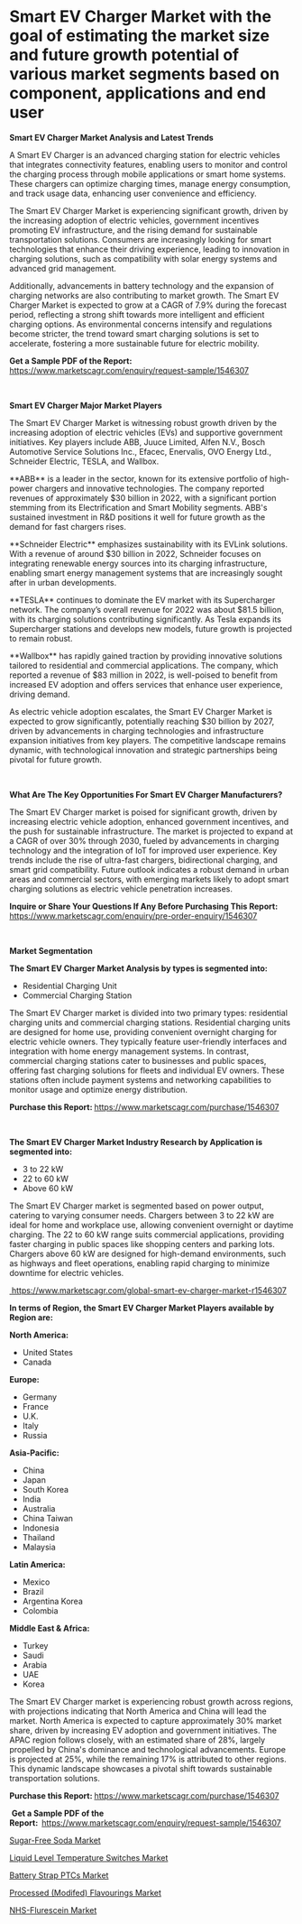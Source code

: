 <p><h1>Smart EV Charger Market with the goal of estimating the market size and future growth potential of various market segments based on component, applications and end user</h1></p><p><strong>Smart EV Charger Market Analysis and Latest Trends</strong></p>
<p><p>A Smart EV Charger is an advanced charging station for electric vehicles that integrates connectivity features, enabling users to monitor and control the charging process through mobile applications or smart home systems. These chargers can optimize charging times, manage energy consumption, and track usage data, enhancing user convenience and efficiency. </p><p>The Smart EV Charger Market is experiencing significant growth, driven by the increasing adoption of electric vehicles, government incentives promoting EV infrastructure, and the rising demand for sustainable transportation solutions. Consumers are increasingly looking for smart technologies that enhance their driving experience, leading to innovation in charging solutions, such as compatibility with solar energy systems and advanced grid management. </p><p>Additionally, advancements in battery technology and the expansion of charging networks are also contributing to market growth. The Smart EV Charger Market is expected to grow at a CAGR of 7.9% during the forecast period, reflecting a strong shift towards more intelligent and efficient charging options. As environmental concerns intensify and regulations become stricter, the trend toward smart charging solutions is set to accelerate, fostering a more sustainable future for electric mobility.</p></p>
<p><strong>Get a Sample PDF of the Report:&nbsp;</strong> <a href="https://www.marketscagr.com/enquiry/request-sample/1546307?utm_campaign=1610&utm_medium=2&utm_source=Github&utm_content=ia&utm_term=02112024&utm_id=smart-ev-charger">https://www.marketscagr.com/enquiry/request-sample/1546307</a></p>
<p>&nbsp;</p>
<p><strong>Smart EV Charger Major Market Players</strong></p>
<p><p>The Smart EV Charger Market is witnessing robust growth driven by the increasing adoption of electric vehicles (EVs) and supportive government initiatives. Key players include ABB, Juuce Limited, Alfen N.V., Bosch Automotive Service Solutions Inc., Efacec, Enervalis, OVO Energy Ltd., Schneider Electric, TESLA, and Wallbox. </p><p>**ABB** is a leader in the sector, known for its extensive portfolio of high-power chargers and innovative technologies. The company reported revenues of approximately $30 billion in 2022, with a significant portion stemming from its Electrification and Smart Mobility segments. ABB's sustained investment in R&D positions it well for future growth as the demand for fast chargers rises.</p><p>**Schneider Electric** emphasizes sustainability with its EVLink solutions. With a revenue of around $30 billion in 2022, Schneider focuses on integrating renewable energy sources into its charging infrastructure, enabling smart energy management systems that are increasingly sought after in urban developments.</p><p>**TESLA** continues to dominate the EV market with its Supercharger network. The company’s overall revenue for 2022 was about $81.5 billion, with its charging solutions contributing significantly. As Tesla expands its Supercharger stations and develops new models, future growth is projected to remain robust.</p><p>**Wallbox** has rapidly gained traction by providing innovative solutions tailored to residential and commercial applications. The company, which reported a revenue of $83 million in 2022, is well-poised to benefit from increased EV adoption and offers services that enhance user experience, driving demand.</p><p>As electric vehicle adoption escalates, the Smart EV Charger Market is expected to grow significantly, potentially reaching $30 billion by 2027, driven by advancements in charging technologies and infrastructure expansion initiatives from key players. The competitive landscape remains dynamic, with technological innovation and strategic partnerships being pivotal for future growth.</p></p>
<p>&nbsp;</p>
<p><strong>What Are The Key Opportunities For Smart EV Charger Manufacturers?</strong></p>
<p><p>The Smart EV Charger market is poised for significant growth, driven by increasing electric vehicle adoption, enhanced government incentives, and the push for sustainable infrastructure. The market is projected to expand at a CAGR of over 30% through 2030, fueled by advancements in charging technology and the integration of IoT for improved user experience. Key trends include the rise of ultra-fast chargers, bidirectional charging, and smart grid compatibility. Future outlook indicates a robust demand in urban areas and commercial sectors, with emerging markets likely to adopt smart charging solutions as electric vehicle penetration increases.</p></p>
<p><strong>Inquire or Share Your Questions If Any Before Purchasing This Report:</strong> <a href="https://www.marketscagr.com/enquiry/pre-order-enquiry/1546307?utm_campaign=1610&utm_medium=2&utm_source=Github&utm_content=ia&utm_term=02112024&utm_id=smart-ev-charger">https://www.marketscagr.com/enquiry/pre-order-enquiry/1546307</a></p>
<p>&nbsp;</p>
<p><strong>Market Segmentation</strong></p>
<p><strong>The Smart EV Charger Market Analysis by types is segmented into:</strong></p>
<p><ul><li>Residential Charging Unit</li><li>Commercial Charging Station</li></ul></p>
<p><p>The Smart EV Charger market is divided into two primary types: residential charging units and commercial charging stations. Residential charging units are designed for home use, providing convenient overnight charging for electric vehicle owners. They typically feature user-friendly interfaces and integration with home energy management systems. In contrast, commercial charging stations cater to businesses and public spaces, offering fast charging solutions for fleets and individual EV owners. These stations often include payment systems and networking capabilities to monitor usage and optimize energy distribution.</p></p>
<p><strong>Purchase this Report:&nbsp;</strong><a href="https://www.marketscagr.com/purchase/1546307?utm_campaign=1610&utm_medium=2&utm_source=Github&utm_content=ia&utm_term=02112024&utm_id=smart-ev-charger">https://www.marketscagr.com/purchase/1546307</a></p>
<p>&nbsp;</p>
<p><strong>The Smart EV Charger Market Industry Research by Application is segmented into:</strong></p>
<p><ul><li>3 to 22 kW</li><li>22 to 60 kW</li><li>Above 60 kW</li></ul></p>
<p><p>The Smart EV Charger market is segmented based on power output, catering to varying consumer needs. Chargers between 3 to 22 kW are ideal for home and workplace use, allowing convenient overnight or daytime charging. The 22 to 60 kW range suits commercial applications, providing faster charging in public spaces like shopping centers and parking lots. Chargers above 60 kW are designed for high-demand environments, such as highways and fleet operations, enabling rapid charging to minimize downtime for electric vehicles.</p></p>
<p><a href="https://www.marketscagr.com/global-smart-ev-charger-market-r1546307?utm_campaign=1610&utm_medium=2&utm_source=Github&utm_content=ia&utm_term=02112024&utm_id=smart-ev-charger">&nbsp;https://www.marketscagr.com/global-smart-ev-charger-market-r1546307</a></p>
<p><strong>In terms of Region, the Smart EV Charger Market Players available by Region are:</strong></p>
<p>
    <p> <strong> North America: </strong>
        <ul>
            <li>United States</li>
            <li>Canada</li>
        </ul>
        </p> 
    <p> <strong> Europe: </strong>
        <ul>
            <li>Germany</li>
            <li>France</li>
            <li>U.K.</li>
            <li>Italy</li>
            <li>Russia</li>
        </ul>
        </p> 
    <p> <strong> Asia-Pacific: </strong>
        <ul>
            <li>China</li>
            <li>Japan</li>
            <li>South Korea</li>
            <li>India</li>
            <li>Australia</li>
            <li>China Taiwan</li>
            <li>Indonesia</li>
            <li>Thailand</li>
            <li>Malaysia</li>
        </ul>
        </p> 
    <p> <strong> Latin America: </strong>
        <ul>
            <li>Mexico</li>
            <li>Brazil</li>
            <li>Argentina Korea</li>
            <li>Colombia</li>
        </ul>
        </p> 
    <p> <strong> Middle East & Africa: </strong>
        <ul>
            <li>Turkey</li>
            <li>Saudi</li>
            <li>Arabia</li>
            <li>UAE</li>
            <li>Korea</li>
        </ul>
    </p>
    </p>
<p><p>The Smart EV Charger market is experiencing robust growth across regions, with projections indicating that North America and China will lead the market. North America is expected to capture approximately 30% market share, driven by increasing EV adoption and government initiatives. The APAC region follows closely, with an estimated share of 28%, largely propelled by China's dominance and technological advancements. Europe is projected at 25%, while the remaining 17% is attributed to other regions. This dynamic landscape showcases a pivotal shift towards sustainable transportation solutions.</p></p>
<p><strong>Purchase this Report: </strong><a href="https://www.marketscagr.com/purchase/1546307?utm_campaign=1610&utm_medium=2&utm_source=Github&utm_content=ia&utm_term=02112024&utm_id=smart-ev-charger">https://www.marketscagr.com/purchase/1546307</a></p>
<p>&nbsp;<strong>Get a Sample PDF of the Report:&nbsp;&nbsp;</strong><a href="https://www.marketscagr.com/enquiry/request-sample/1546307?utm_campaign=1610&utm_medium=2&utm_source=Github&utm_content=ia&utm_term=02112024&utm_id=smart-ev-charger">https://www.marketscagr.com/enquiry/request-sample/1546307</a></p>
<p><strong></strong></p>
<p><p><a href="https://www.linkedin.com/pulse/strategic-insights-global-sugar-free-soda-market-trends-2024-hjt5e?utm_campaign=1610&utm_medium=2&utm_source=Github&utm_content=ia&utm_term=02112024&utm_id=smart-ev-charger">Sugar-Free Soda Market</a></p><p><a href="https://www.linkedin.com/pulse/liquid-level-temperature-switches-market-shifts-strategic-q10oc?utm_campaign=1610&utm_medium=2&utm_source=Github&utm_content=ia&utm_term=02112024&utm_id=smart-ev-charger">Liquid Level Temperature Switches Market</a></p><p><a href="https://www.linkedin.com/pulse/global-perspectives-battery-strap-ptcs-market-trends-forecast-vgbzc?utm_campaign=1610&utm_medium=2&utm_source=Github&utm_content=ia&utm_term=02112024&utm_id=smart-ev-charger">Battery Strap PTCs Market</a></p><p><a href="https://www.linkedin.com/pulse/processed-modifed-flavourings-mosaic-piecing-together-global-gafue?utm_campaign=1610&utm_medium=2&utm_source=Github&utm_content=ia&utm_term=02112024&utm_id=smart-ev-charger">Processed (Modifed) Flavourings Market</a></p><p><a href="https://www.linkedin.com/pulse/nhs-flurescein-market-share-size-trends-industry-analysis-fvvye?utm_campaign=1610&utm_medium=2&utm_source=Github&utm_content=ia&utm_term=02112024&utm_id=smart-ev-charger">NHS-Flurescein Market</a></p></p>